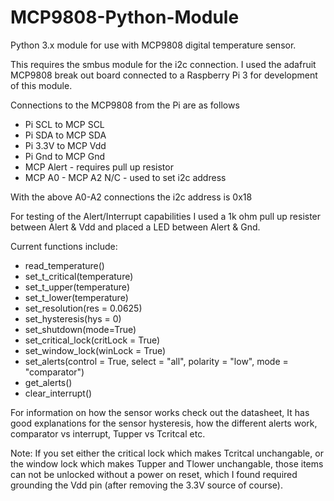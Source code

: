 # MCP9808-Python-Module
Python 3.x  module for use with MCP9808 digital temperature sensor. 

This requires the smbus module for the i2c connection. I used the adafruit MCP9808
break out board connected to a Raspberry Pi 3 for development of this module.

Connections to the MCP9808 from the Pi are as follows

- Pi SCL to MCP SCL
- Pi SDA to MCP SDA
- Pi 3.3V to MCP Vdd
- Pi Gnd to MCP Gnd
- MCP Alert - requires pull up resistor
- MCP A0 - MCP A2  N/C - used to set i2c address

With the above A0-A2 connections the i2c address is 0x18

For testing of the Alert/Interrupt capabilities I used a
1k ohm pull up resister between Alert & Vdd and placed a 
LED between Alert & Gnd.

Current functions include:
- read_temperature()
- set_t_critical(temperature)
- set_t_upper(temperature)
- set_t_lower(temperature)
- set_resolution(res = 0.0625)
- set_hysteresis(hys = 0)
- set_shutdown(mode=True)
- set_critical_lock(critLock = True)
- set_window_lock(winLock = True)
- set_alerts(control = True, select = "all", polarity = "low", mode = "comparator")
- get_alerts()
- clear_interrupt()

For information on how the sensor works check out the datasheet, It has good explanations for
the sensor hysteresis, how the different alerts work, comparator vs interrupt, Tupper vs Tcritcal
etc.

Note: 
If you set either the critical lock which makes Tcritcal unchangable, or the window lock which
makes Tupper and Tlower unchangable, those items can not be unlocked without a power on reset,
which I found required grounding the Vdd pin (after removing the 3.3V source of course).
